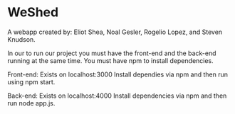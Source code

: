 # WeShed

A webapp created by: Eliot Shea, Noal Gesler, Rogelio Lopez, and Steven Knudson.

In our to run our project you must have the front-end and the back-end running at the same time.
You must have npm to install dependencies.

Front-end: Exists on localhost:3000
Install dependies via npm and then run using npm start.

Back-end: Exists on localhost:4000
Install dependencies via npm and then run node app.js.
